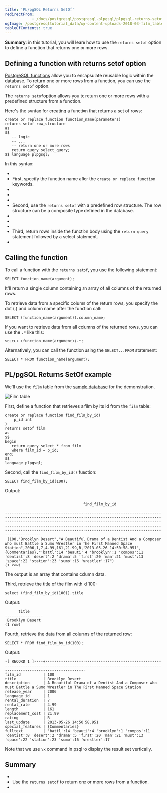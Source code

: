 ```yaml
---
title: 'PL/pgSQL Returns SetOf'
redirectFrom: 
            - /docs/postgresql/postgresql-plpgsql/plpgsql-returns-setof/
ogImage: /postgresqltutorial_data/wp-content-uploads-2018-03-film_table.png
tableOfContents: true
---
```



**Summary**: in this tutorial, you will learn how to use the `returns setof` option to define a function that returns one or more rows.





## Defining a function with returns setof option





[PostgreSQL functions](https://www.postgresqltutorial.com/postgresql-plpgsql/postgresql-create-function/) allow you to encapsulate reusable logic within the database. To return one or more rows from a function, you can use the `returns setof` option.





The `returns setof`option allows you to return one or more rows with a predefined structure from a function.





Here's the syntax for creating a function that returns a set of rows:





```
create or replace function function_name(parameters)
returns setof row_structure
as
$$
   -- logic
   -- ...
   -- return one or more rows
   return query select_query;
$$ language plpgsql;
```





In this syntax:





- 
- First, specify the function name after the `create or replace function` keywords.
- 
-
- 
- Second, use the `returns setof` with a predefined row structure. The row structure can be a composite type defined in the database.
- 
-
- 
- Third, return rows inside the function body using the `return query` statement followed by a select statement.
- 





## Calling the function





To call a function with the `returns setof`, you use the following statement:





```
SELECT function_name(argument);
```





It'll return a single column containing an array of all columns of the returned rows.





To retrieve data from a specific column of the return rows, you specify the dot (.) and column name after the function call:





```
SELECT (function_name(argument)).column_name;
```





If you want to retrieve data from all columns of the returned rows, you can use the `.*` like this:





```
SELECT (function_name(argument)).*;
```





Alternatively, you can call the function using the `SELECT...FROM` statement:





```
SELECT * FROM function_name(argument);
```





## PL/pgSQL Returns SetOf example





We'll use the `film` table from the [sample database](https://www.postgresqltutorial.com/postgresql-getting-started/postgresql-sample-database/) for the demonstration.





![Film table](/postgresqltutorial_data/wp-content-uploads-2018-03-film_table.png)





First, define a function that retrieves a film by its id from the `film` table:





```
create or replace function find_film_by_id(
	p_id int
)
returns setof film
as
$$
begin
   return query select * from film
   where film_id = p_id;
end;
$$
language plpgsql;
```





Second, call the `find_film_by_id()` function:





```
SELECT find_film_by_id(100);
```





Output:





```

                                   find_film_by_id

------------------------------------------------------------------------------------------------------------------------------------------------------------------------------------------------------------------------------------------------------------------------------------------------------------------------------------------------------------------------------
 (100,"Brooklyn Desert","A Beautiful Drama of a Dentist And a Composer who must Battle a Sumo Wrestler in The First Manned Space Station",2006,1,7,4.99,161,21.99,R,"2013-05-26 14:50:58.951",{Commentaries},"'battl':14 'beauti':4 'brooklyn':1 'compos':11 'dentist':8 'desert':2 'drama':5 'first':20 'man':21 'must':13 'space':22 'station':23 'sumo':16 'wrestler':17")
(1 row)
```





The output is an array that contains column data.





Third, retrieve the title of the film with id 100:





```
select (find_film_by_id(100)).title;
```





Output:





```
      title
-----------------
 Brooklyn Desert
(1 row)
```





Fourth, retrieve the data from all columns of the returned row:





```
SELECT * FROM find_film_by_id(100);
```





Output:





```
-[ RECORD 1 ]----+--------------------------------------------------------------------------------------------------------------------------------------------------------------
film_id          | 100
title            | Brooklyn Desert
description      | A Beautiful Drama of a Dentist And a Composer who must Battle a Sumo Wrestler in The First Manned Space Station
release_year     | 2006
language_id      | 1
rental_duration  | 7
rental_rate      | 4.99
length           | 161
replacement_cost | 21.99
rating           | R
last_update      | 2013-05-26 14:50:58.951
special_features | {Commentaries}
fulltext         | 'battl':14 'beauti':4 'brooklyn':1 'compos':11 'dentist':8 'desert':2 'drama':5 'first':20 'man':21 'must':13 'space':22 'station':23 'sumo':16 'wrestler':17
```





Note that we use `\x` command in psql to display the result set vertically.





## Summary





- 
- Use the `returns setof` to return one or more rows from a function.
- 


